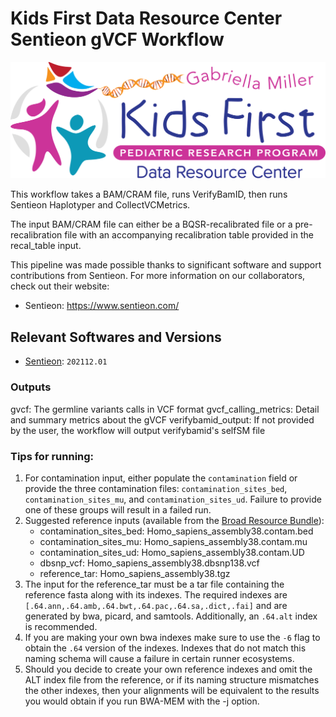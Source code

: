 # Kids First Data Resource Center Sentieon gVCF Workflow

<p align="center">
  <img src="./kids_first_logo.svg" alt="Kids First repository logo" width="660px" />
</p>

This workflow takes a BAM/CRAM file, runs VerifyBamID, then runs Sentieon
Haplotyper and CollectVCMetrics.

The input BAM/CRAM file can either be a BQSR-recalibrated file or a
pre-recalibration file with an accompanying recalibration table provided in the
recal_table input.

This pipeline was made possible thanks to significant software and support
contributions from Sentieon. For more information on our collaborators, check
out their website:
- Sentieon: https://www.sentieon.com/

## Relevant Softwares and Versions

- [Sentieon](https://support.sentieon.com/manual/DNAseq_usage/dnaseq/): `202112.01`

### Outputs
gvcf: The germline variants calls in VCF format
gvcf_calling_metrics: Detail and summary metrics about the gVCF
verifybamid_output: If not provided by the user, the workflow will output verifybamid's selfSM file

### Tips for running:
1. For contamination input, either populate the `contamination` field or
   provide the three contamination files: `contamination_sites_bed`,
   `contamination_sites_mu`, and `contamination_sites_ud`. Failure to provide one
   of these groups will result in a failed run.
1. Suggested reference inputs (available from the [Broad Resource Bundle](https://console.cloud.google.com/storage/browser/genomics-public-data/resources/broad/hg38/v0)):
    - contamination_sites_bed: Homo_sapiens_assembly38.contam.bed
    - contamination_sites_mu: Homo_sapiens_assembly38.contam.mu
    - contamination_sites_ud: Homo_sapiens_assembly38.contam.UD
    - dbsnp_vcf: Homo_sapiens_assembly38.dbsnp138.vcf
    - reference_tar: Homo_sapiens_assembly38.tgz
1. The input for the reference_tar must be a tar file containing the reference
   fasta along with its indexes.  The required indexes are
   `[.64.ann,.64.amb,.64.bwt,.64.pac,.64.sa,.dict,.fai]` and are generated by bwa,
   picard, and samtools.  Additionally, an `.64.alt` index is recommended.
1. If you are making your own bwa indexes make sure to use the `-6` flag to
   obtain the `.64` version of the indexes. Indexes that do not match this naming
   schema will cause a failure in certain runner ecosystems.
1. Should you decide to create your own reference indexes and omit the ALT
   index file from the reference, or if its naming structure mismatches the other
   indexes, then your alignments will be equivalent to the results you would
   obtain if you run BWA-MEM with the -j option.
